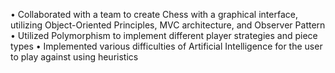 • Collaborated with a team to create Chess with a graphical interface, utilizing Object-Oriented Principles, MVC architecture, and Observer Pattern
• Utilized Polymorphism to implement different player strategies and piece types
• Implemented various difficulties of Artificial Intelligence for the user to play against using heuristics
